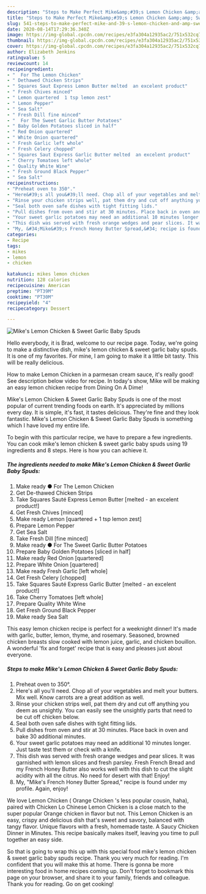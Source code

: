 ```yaml
---
description: "Steps to Make Perfect Mike&amp;#39;s Lemon Chicken &amp;amp; Sweet Garlic Baby Spuds"
title: "Steps to Make Perfect Mike&amp;#39;s Lemon Chicken &amp;amp; Sweet Garlic Baby Spuds"
slug: 541-steps-to-make-perfect-mike-and-39-s-lemon-chicken-and-amp-sweet-garlic-baby-spuds
date: 2020-08-14T17:29:36.340Z
image: https://img-global.cpcdn.com/recipes/e3fa304a12935ac2/751x532cq70/mikes-lemon-chicken-sweet-garlic-baby-spuds-recipe-main-photo.jpg
thumbnail: https://img-global.cpcdn.com/recipes/e3fa304a12935ac2/751x532cq70/mikes-lemon-chicken-sweet-garlic-baby-spuds-recipe-main-photo.jpg
cover: https://img-global.cpcdn.com/recipes/e3fa304a12935ac2/751x532cq70/mikes-lemon-chicken-sweet-garlic-baby-spuds-recipe-main-photo.jpg
author: Elizabeth Jenkins
ratingvalue: 5
reviewcount: 14
recipeingredient:
- "  For The Lemon Chicken"
- " Dethawed Chicken Strips"
- " Squares Saut Express Lemon Butter melted  an excelent product"
- " Fresh Chives minced"
- " Lemon quartered  1 tsp lemon zest"
- " Lemon Pepper"
- " Sea Salt"
- " Fresh Dill fine minced"
- "  For The Sweet Garlic Butter Potatoes"
- " Baby Golden Potatoes sliced in half"
- " Red Onion quartered"
- " White Onion quartered"
- " Fresh Garlic left whole"
- " Fresh Celery chopped"
- " Squares Saut Express Garlic Butter melted  an excelent product"
- " Cherry Tomatoes left whole"
- " Quality White Wine"
- " Fresh Ground Black Pepper"
- " Sea Salt"
recipeinstructions:
- "Preheat oven to 350°."
- "Here&#39;s all you&#39;ll need. Chop all of your vegetables and melt your butters. Mix well. Know carrots are a great addition as well."
- "Rinse your chicken strips well, pat them dry and cut off anything you deem as unsightly. You can easily see the unsightly parts that need to be cut off chicken below."
- "Seal both oven safe dishes with tight fitting lids."
- "Pull dishes from oven and stir at 30 minutes. Place back in oven and bake 30 additional minutes."
- "Your sweet garlic potatoes may need an additional 10 minutes longer. Just taste test them or check with a knife."
- "This dish was served with fresh orange wedges and pear slices. It was garnished with lemon slices and fresh parsley. Fresh French Bread and my French Honey Butter also works well with this dish to cut the slight acidity with all the citrus. No need for desert with that! Enjoy!"
- "My, &#34;Mike&#39;s French Honey Butter Spread,&#34; recipe is found under my profile. Again, enjoy!"
categories:
- Recipe
tags:
- mikes
- lemon
- chicken

katakunci: mikes lemon chicken 
nutrition: 128 calories
recipecuisine: American
preptime: "PT39M"
cooktime: "PT30M"
recipeyield: "4"
recipecategory: Dessert

---
```



![Mike&#39;s Lemon Chicken &amp; Sweet Garlic Baby Spuds](https://img-global.cpcdn.com/recipes/e3fa304a12935ac2/751x532cq70/mikes-lemon-chicken-sweet-garlic-baby-spuds-recipe-main-photo.jpg)

Hello everybody, it is Brad, welcome to our recipe page. Today, we're going to make a distinctive dish, mike&#39;s lemon chicken &amp; sweet garlic baby spuds. It is one of my favorites. For mine, I am going to make it a little bit tasty. This will be really delicious.

How to make Lemon Chicken in a parmesan cream sauce, it&#39;s really good! See description below video for recipe. In today&#39;s show, Mike will be making an easy lemon chicken recipe from Dining On A Dime!

Mike&#39;s Lemon Chicken &amp; Sweet Garlic Baby Spuds is one of the most popular of current trending foods on earth. It's appreciated by millions every day. It is simple, it's fast, it tastes delicious. They're fine and they look fantastic. Mike&#39;s Lemon Chicken &amp; Sweet Garlic Baby Spuds is something which I have loved my entire life.


To begin with this particular recipe, we have to prepare a few ingredients. You can cook mike&#39;s lemon chicken &amp; sweet garlic baby spuds using 19 ingredients and 8 steps. Here is how you can achieve it.

<!--inarticleads1-->

##### The ingredients needed to make Mike&#39;s Lemon Chicken &amp; Sweet Garlic Baby Spuds:

1. Make ready  ● For The Lemon Chicken
1. Get  De-thawed Chicken Strips
1. Take  Squares Sauté Express Lemon Butter [melted - an excelent product!]
1. Get  Fresh Chives [minced]
1. Make ready  Lemon [quartered + 1 tsp lemon zest]
1. Prepare  Lemon Pepper
1. Get  Sea Salt
1. Take  Fresh Dill [fine minced]
1. Make ready  ● For The Sweet Garlic Butter Potatoes
1. Prepare  Baby Golden Potatoes [sliced in half]
1. Make ready  Red Onion [quartered]
1. Prepare  White Onion [quartered]
1. Make ready  Fresh Garlic [left whole]
1. Get  Fresh Celery [chopped]
1. Take  Squares Sauté Express Garlic Butter [melted - an excelent product!]
1. Take  Cherry Tomatoes [left whole]
1. Prepare  Quality White Wine
1. Get  Fresh Ground Black Pepper
1. Make ready  Sea Salt


This easy lemon chicken recipe is perfect for a weeknight dinner! It&#39;s made with garlic, butter, lemon, thyme, and rosemary. Seasoned, browned chicken breasts slow cooked with lemon juice, garlic, and chicken bouillon. A wonderful &#39;fix and forget&#39; recipe that is easy and pleases just about everyone. 

<!--inarticleads2-->

##### Steps to make Mike&#39;s Lemon Chicken &amp; Sweet Garlic Baby Spuds:

1. Preheat oven to 350°.
1. Here&#39;s all you&#39;ll need. Chop all of your vegetables and melt your butters. Mix well. Know carrots are a great addition as well.
1. Rinse your chicken strips well, pat them dry and cut off anything you deem as unsightly. You can easily see the unsightly parts that need to be cut off chicken below.
1. Seal both oven safe dishes with tight fitting lids.
1. Pull dishes from oven and stir at 30 minutes. Place back in oven and bake 30 additional minutes.
1. Your sweet garlic potatoes may need an additional 10 minutes longer. Just taste test them or check with a knife.
1. This dish was served with fresh orange wedges and pear slices. It was garnished with lemon slices and fresh parsley. Fresh French Bread and my French Honey Butter also works well with this dish to cut the slight acidity with all the citrus. No need for desert with that! Enjoy!
1. My, &#34;Mike&#39;s French Honey Butter Spread,&#34; recipe is found under my profile. Again, enjoy!


We love Lemon Chicken ( Orange Chicken &#39;s less popular cousin, haha), paired with Chicken Lo Chinese Lemon Chicken is a close match to the super popular Orange chicken in flavor but not. This Lemon Chicken is an easy, crispy and delicious dish that&#39;s sweet and savory, balanced with tangy flavor. Unique flavors with a fresh, homemade taste. A Saucy Chicken Dinner in Minutes. This recipe basically makes itself, leaving you time to pull together an easy side. 

So that is going to wrap this up with this special food mike&#39;s lemon chicken &amp; sweet garlic baby spuds recipe. Thank you very much for reading. I'm confident that you will make this at home. There is gonna be more interesting food in home recipes coming up. Don't forget to bookmark this page on your browser, and share it to your family, friends and colleague. Thank you for reading. Go on get cooking!
